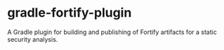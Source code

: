 # gradle-fortify-plugin
A Gradle plugin for building and publishing of Fortify artifacts for a static security analysis.
